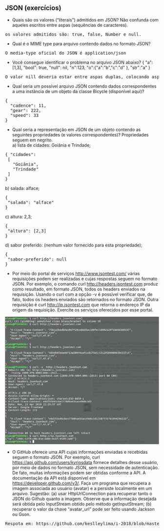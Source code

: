 ## JSON (exercícios)

* Quais são os valores (“literais”) admitidos em JSON? Não confunda com aqueles escritos entre aspas (sequências de caracteres).
<pre>
os valores admitidos são: true, false, Number e null.
</pre>

* Qual é o MIME type para arquivo contendo dados no formato JSON?
<pre>
O media-type oficial do JSON é application/json
</pre>

* Você consegue identificar o problema no arquivo JSON abaixo?
{	"a":[1,3], 
	"bool": true,
	"null": nil,
	"n":123,
	"o":{"a":"b","c":"d" },
	"str":"a"
}
<pre>
O valor nill deveria estar entre aspas duplas, colocando aspas duplas no início e final de nill o erro será corrigido.
</pre>

* Qual seria um possível arquivo JSON contendo dados correspondentes a uma instância de um objeto da classe Bicycle (disponível aqui)?
<pre>
{
  "cadence": 11,
  "gear": 222,
  "speed": 33
}
</pre>

* Qual seria a representação em JSON de um objeto contendo as seguintes propriedades (e valores correspondentes)? Propriedades seguem em negrito.  
a) lista de cidades: Goiânia e Trindade;
<pre>
{ "cidades": 
 [
   "Goiânia",
   "Trindade"
 ] 
}
</pre>
b) salada: alface;  
<pre>
{ 
 "salada": "alface" 
}
</pre>
c) altura: 2,3;  
<pre>
{ 
 "altura": [2,3] 
}
</pre>
d) sabor preferido: (nenhum valor fornecido para esta propriedade);
<pre>
{ 
 "sabor-preferido": null 
}
</pre>

* Por meio do portal de serviços http://www.jsontest.com/ várias requisições podem ser realizadas e cujas respostas seguem no formato JSON. Por exemplo, o comando curl http://headers.jsontest.com produz como resultado, em formato JSON, todos os headers enviados na requisição. Usando o curl com a opção -v é possível verificar que, de fato, todos os headers enviados são retornados no formato JSON. Outra requisição é curl http://ip.jsontest.com que retorna o endereço IP da origem da requisição. Exercite os serviços oferecidos por esse portal.

![imagem](https://github.com/keslleylima/i-2018/blob/master/topico2/atividade2/exercicio6.png)

* O GitHub oferece uma API cujas informações enviadas e recebidas seguem o formato JSON. Por exemplo, curl https://api.github.com/users/kyriosdata fornece detalhes desse usuário, por meio de dados no formato JSON, sem necessidade de autenticação. De fato, muitas informações podem ser obtidas conforme a API. A documentação da API está disponível em https://developer.github.com/v3/.
Faça um programa que recupera a imagem associada ao usuário (avatar) e a persiste localmente em um arquivo. Sugestão: (a) usar HttpUrlConnection para recuperar tanto o JSON do Github quanto a imagem. Observe que a informação desejada será obtida pelo InputStream obtido pelo método getInputStream; (b) recuperar o valor da chave “avatar_url” pode ser feito usando Jackson ou Gson.
<pre>
Respota em: https://github.com/keslleylima/i-2018/blob/master/topico2/src/java/br/ufg/inf/es/atividade2/Exercicio7.java
</pre>
